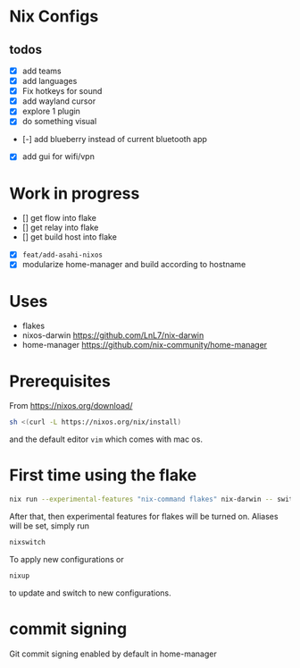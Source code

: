 # Nix Configs

## todos
- [x] add teams
- [x] add languages
- [x] Fix hotkeys for sound
- [x] add wayland cursor
- [x] explore 1 plugin
- [x] do something visual
- [-] add blueberry instead of current bluetooth app
- [x] add gui for wifi/vpn

# Work in progress
- [] get flow into flake
- [] get relay into flake
- [] get build host into flake
- [x] `feat/add-asahi-nixos`
- [x] modularize home-manager and build according to hostname

# Uses

- flakes 
- nixos-darwin https://github.com/LnL7/nix-darwin
- home-manager https://github.com/nix-community/home-manager

# Prerequisites

From https://nixos.org/download/

```bash
sh <(curl -L https://nixos.org/nix/install)

```

and the default editor `vim` which comes with mac os.

# First time using the flake


```bash
nix run --experimental-features "nix-command flakes" nix-darwin -- switch --flake .#darwinConfigurations.Alexanders-MBP
```


After that, then experimental features for flakes will be turned on. Aliases will be set, simply run

```bash
nixswitch
```

To apply new configurations or 

```bash
nixup
```

to update and switch to new configurations.

# commit signing

Git commit signing enabled by default in home-manager
